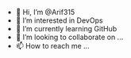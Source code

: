 - 👋 Hi, I’m @Arif315
- 👀 I’m interested in DevOps
- 🌱 I’m currently learning GitHub
- 💞️ I’m looking to collaborate on ...
- 📫 How to reach me ...

<!---
Arif315/Arif315 is a ✨ special ✨ repository because its `README.md` (this file) appears on your GitHub profile.
You can click the Preview link to take a look at your changes.
--->
